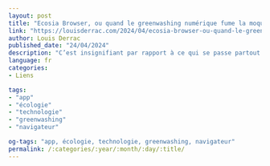 ```yaml
---
layout: post
title: "Ecosia Browser, ou quand le greenwashing numérique fume la moquette tout en plantant des arbres"
link: "https://louisderrac.com/2024/04/ecosia-browser-ou-quand-le-greenwashing-numerique-fume-la-moquette-tout-en-plantant-des-arbres"
author: Louis Derrac
published_date: "24/04/2024"
description: "C’est insignifiant par rapport à ce qui se passe partout dans le monde. Mais tant pis, ce sera ma catharsis du jour. Et surtout, voilà l’illustration XXL du « numérique responsable » et du technosolutionnisme que je combats (à ce sujet, lire mon article : numérique responsable, critique d’un oxymore). Voici donc mon rapide débunkage de l’article de promotion du nouveau navigateur proposé par Ecosia. Vous le trouverez à cette adresse."
language: fr
categories:
- Liens

tags:
- "app"
- "écologie"
- "technologie"
- "greenwashing"
- "navigateur"

og-tags: "app, écologie, technologie, greenwashing, navigateur"
permalink: /:categories/:year/:month/:day/:title/
---
```

